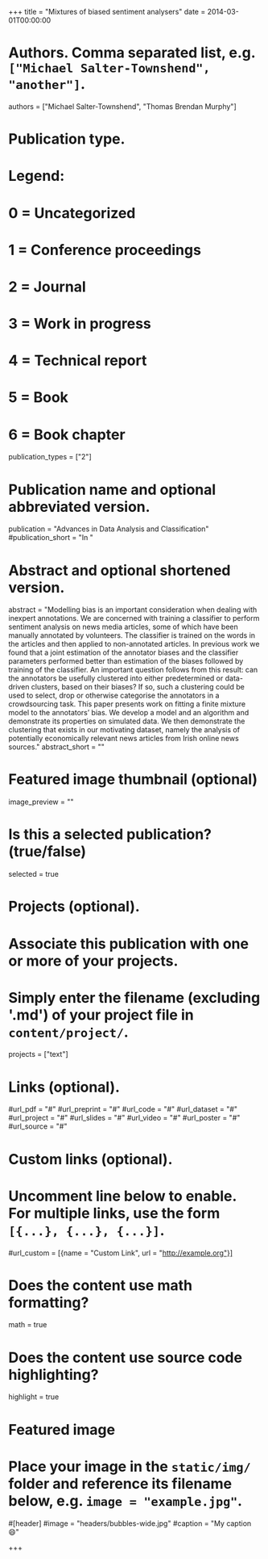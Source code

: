 +++
title = "Mixtures of biased sentiment analysers"
date = 2014-03-01T00:00:00

# Authors. Comma separated list, e.g. `["Michael Salter-Townshend", "another"]`.
authors = ["Michael Salter-Townshend", "Thomas Brendan Murphy"]

# Publication type.
# Legend:
# 0 = Uncategorized
# 1 = Conference proceedings
# 2 = Journal
# 3 = Work in progress
# 4 = Technical report
# 5 = Book
# 6 = Book chapter
publication_types = ["2"]

# Publication name and optional abbreviated version.
publication = "Advances in Data Analysis and Classification"
#publication_short = "In "

# Abstract and optional shortened version.
abstract = "Modelling bias is an important consideration when dealing with inexpert annotations. We are concerned with training a classifier to perform sentiment analysis on news media articles, some of which have been manually annotated by volunteers. The classifier is trained on the words in the articles and then applied to non-annotated articles. In previous work we found that a joint estimation of the annotator biases and the classifier parameters performed better than estimation of the biases followed by training of the classifier. An important question follows from this result: can the annotators be usefully clustered into either predetermined or data-driven clusters, based on their biases? If so, such a clustering could be used to select, drop or otherwise categorise the annotators in a crowdsourcing task. This paper presents work on fitting a finite mixture model to the annotators’ bias. We develop a model and an algorithm and demonstrate its properties on simulated data. We then demonstrate the clustering that exists in our motivating dataset, namely the analysis of potentially economically relevant news articles from Irish online news sources."
abstract_short = ""

# Featured image thumbnail (optional)
image_preview = ""

# Is this a selected publication? (true/false)
selected = true

# Projects (optional).
#   Associate this publication with one or more of your projects.
#   Simply enter the filename (excluding '.md') of your project file in `content/project/`.
projects = ["text"]

# Links (optional).
#url_pdf = "#"
#url_preprint = "#"
#url_code = "#"
#url_dataset = "#"
#url_project = "#"
#url_slides = "#"
#url_video = "#"
#url_poster = "#"
#url_source = "#"

# Custom links (optional).
#   Uncomment line below to enable. For multiple links, use the form `[{...}, {...}, {...}]`.
#url_custom = [{name = "Custom Link", url = "http://example.org"}]

# Does the content use math formatting?
math = true

# Does the content use source code highlighting?
highlight = true

# Featured image
# Place your image in the `static/img/` folder and reference its filename below, e.g. `image = "example.jpg"`.
#[header]
#image = "headers/bubbles-wide.jpg"
#caption = "My caption :smile:"

+++

